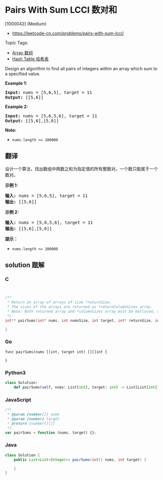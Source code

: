# Pairs With Sum LCCI 数对和

[1000042] (Medium)

- https://leetcode-cn.com/problems/pairs-with-sum-lcci/

Topic Tags:

- [Array 数组](https://leetcode-cn.com/tag/array/)
- [Hash Table 哈希表](https://leetcode-cn.com/tag/hash-table/)

Design an algorithm to find all pairs of integers within an array which sum to a specified value.

**Example 1:**

<pre><strong>Input:</strong> nums = [5,6,5], target = 11
<strong>Output: </strong>[[5,6]]</pre>

**Example 2:**

<pre><strong>Input:</strong> nums = [5,6,5,6], target = 11
<strong>Output: </strong>[[5,6],[5,6]]</pre>

**Note:**

- `nums.length <= 100000`

## 翻译

设计一个算法，找出数组中两数之和为指定值的所有整数对。一个数只能属于一个数对。

**示例 1:**

<pre><strong>输入:</strong> nums = [5,6,5], target = 11
<strong>输出: </strong>[[5,6]]</pre>

**示例 2:**

<pre><strong>输入:</strong> nums = [5,6,5,6], target = 11
<strong>输出: </strong>[[5,6],[5,6]]</pre>

**提示：**

- `nums.length <= 100000`

## solution 题解

### C

```c


/**
 * Return an array of arrays of size *returnSize.
 * The sizes of the arrays are returned as *returnColumnSizes array.
 * Note: Both returned array and *columnSizes array must be malloced, assume caller calls free().
 */
int** pairSums(int* nums, int numsSize, int target, int* returnSize, int** returnColumnSizes){

}


```

### Go

```golang
func pairSums(nums []int, target int) [][]int {

}
```

### Python3

```python
class Solution:
    def pairSums(self, nums: List[int], target: int) -> List[List[int]]:
```

### JavaScript

```javascript
/**
 * @param {number[]} nums
 * @param {number} target
 * @return {number[][]}
 */
var pairSums = function (nums, target) {};
```

### Java

```java
class Solution {
    public List<List<Integer>> pairSums(int[] nums, int target) {

    }
}
```
